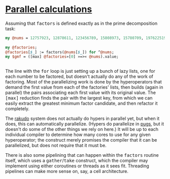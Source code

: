 [1]: http://rosettacode.org/wiki/Parallel_calculations

# [Parallel calculations][1]

Assuming that <tt>factors</tt> is defined exactly as in the prime decomposition task:

```perl
my @nums = 12757923, 12878611, 123456789, 15808973, 15780709, 197622519;
 
my @factories;
@factories[$_] := factors(@nums[$_]) for ^@nums;
my $gmf = ([max] @factories»[0] »=>« @nums).value;
 
```


The line with the <tt>for</tt> loop is just setting up a bunch of lazy lists, one for each number to be factored, but doesn't actually do any of the work of factoring.
Most of the parallelizing work is done by the hyperoperators that demand the first value from each of the factories' lists, then builds (again in parallel) the pairs associating each first value with its original value. The <tt>[max]</tt> reduction finds the pair with the largest key, from which we can easily extract the greatest minimum factor candidate, and then refactor it completely.



The [rakudo](http://rosettacode.org/wiki/Rakudo) system does not actually do hypers in parallel yet, but when it does, this can automatically parallelize. (Hypers do parallelize in [pugs](http://rosettacode.org/wiki/Pugs), but it doesn't do some of the other things we rely on here.) It will be up to each individual compiler to determine how many cores to use for any given hyperoperator; the construct merely promises the compiler that it can be parallelized, but does not require that it must be.



There is also some pipelining that can happen within the <tt>factors</tt> routine itself, which uses a <tt>gather</tt>/<tt>take</tt> construct, which the compiler may implement using either coroutines or threads as it sees fit.
Threading pipelines can make more sense on, say, a cell architecture.